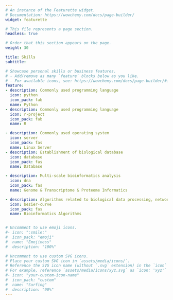 ```yaml
---
# An instance of the Featurette widget.
# Documentation: https://wowchemy.com/docs/page-builder/
widget: featurette

# This file represents a page section.
headless: true

# Order that this section appears on the page.
weight: 30

title: Skills
subtitle:

# Showcase personal skills or business features.
# - Add/remove as many `feature` blocks below as you like.
# - For available icons, see: https://wowchemy.com/docs/page-builder/#icons
feature:
- description: Commonly used programming language
  icon: python
  icon_pack: fab
  name: Python
- description: Commonly used programming language
  icon: r-project
  icon_pack: fab
  name: R

- description: Commonly used operating system
  icon: server
  icon_pack: fas
  name: Linux Server
- description: Establishment of biological database
  icon: database
  icon_pack: fas
  name: Database

- description: Multi-scale bioinformatics analysis
  icon: dna
  icon_pack: fas
  name: Genome & Transcriptome & Proteome Informatics

- description: Algorithms related to biological data processing, network topology, machine learning ...
  icon: bezier-curve
  icon_pack: fas
  name: Bioinformatics Algorithms


# Uncomment to use emoji icons.
#- icon: ":smile:"
#  icon_pack: "emoji"
#  name: "Emojiness"
#  description: "100%"  

# Uncomment to use custom SVG icons.
# Place your custom SVG icon in `assets/media/icons/`.
# Reference the SVG icon name (without `.svg` extension) in the `icon` field.
# For example, reference `assets/media/icons/xyz.svg` as `icon: 'xyz'`
#- icon: "your-custom-icon-name"
#  icon_pack: "custom"
#  name: "Surfing"
#  description: "90%"
---
```

